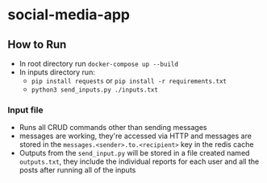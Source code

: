 # social-media-app


## How to Run
- In root directory run ```docker-compose up --build```
- In inputs directory run:
   - ```pip install requests``` or ```pip install -r requirements.txt```
   - ```python3 send_inputs.py ./inputs.txt```


### Input file
- Runs all CRUD commands other than sending messages
- messages are working, they're accessed via HTTP and messages are stored in the ```messages.<sender>.to.<recipient>``` key in the redis cache
- Outputs from the ```send_input.py``` will be stored in a file created named ```outputs.txt```, they include the individual reports for each user and all the posts after running all of the inputs
